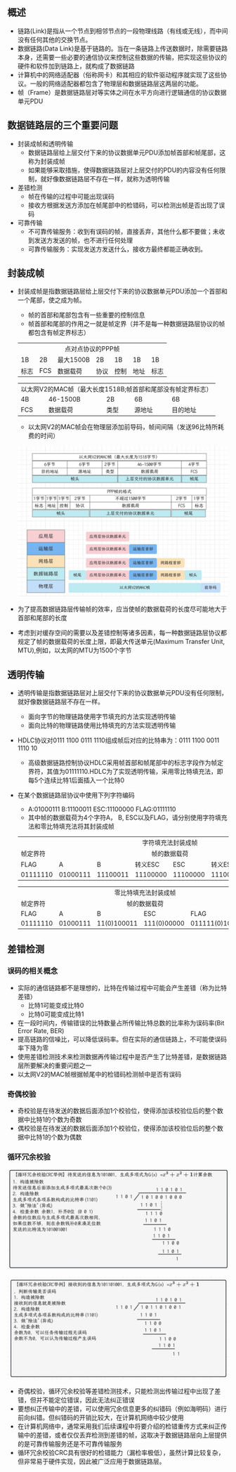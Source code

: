 ## 概述

- 链路(Link)是指从一个节点到相邻节点的一段物理线路（有线或无线），而中间没有任何其他的交换节点。
- 数据链路(Data Link)是基于链路的。当在一条链路上传送数据时，除需要链路本身，还需要一些必要的通信协议来控制这些数据的传输，把实现这些协议的硬件和软件加到链路上，就构成了数据链路
- 计算机中的网络适配器（俗称网卡）和其相应的软件驱动程序就实现了这些协议。一般的网络适配器都包含了物理层和数据链路层这两层的功能。
- 帧（Frame）是数据链路层对等实体之间在水平方向进行逻辑通信的协议数据单元PDU

## 数据链路层的三个重要问题

- 封装成帧和透明传输
  - 数据链路层给上层交付下来的协议数据单元PDU添加帧首部和帧尾部，这称为封装成帧
  - 如果能够采取措施，使得数据链路层对上层交付的PDU的内容没有任何限制，就好像数据链路层不存在一样，就称为透明传输
- 差错检测
  - 帧在传输的过程中可能出现误码
  - 接收方根据发送方添加在帧尾部中的检错码，可以检测出帧是否出现了误码
- 可靠传输
  - 不可靠传输服务：收到有误码的帧，直接丢弃，其他什么都不要做；未收到发送方发送的帧，也不进行任何处理
  - 可靠传输服务：实现发送方发送什么，接收方最终都能正确收到。

## 封装成帧

- 封装成帧是指数据链路层给上层交付下来的协议数据单元PDU添加一个首部和一个尾部，使之成为帧。

  - 帧的首部和尾部包含有一些重要的控制信息
  - 帧首部和尾部的作用之一就是帧定界（并不是每一种数据链路层协议的帧都包含有帧定界标志）

  <table>
    <tr>
      <td colspan="7" align="center">点对点协议的PPP帧</td>
    </tr>
    <tr>
      <td>1B</td>
      <td>2B</td>
      <td>最大1500B</td>
      <td>2B</td>
      <td>1B</td>
      <td>1B</td>
      <td>1B</td>
    </tr>
    <tr>
    	<td>标志</td>
      <td>FCS</td>
      <td>数据载荷</td>
      <td>协议</td>
      <td>控制</td>
      <td>地址</td>
      <td>标志</td>
    </tr>
  </table>

  <table>
    <tr>
    	<td colspan="7" align="center">以太网V2的MAC帧（最大长度1518B;帧首部和尾部没有帧定界标志）</td>
    </tr>
    <tr>
    	<td>4B</td>
      <td>46-1500B</td>
      <td>2B</td>
      <td>6B</td>
      <td>6B</td>
    </tr>
    <tr>
    	<td>FCS</td>
      <td>数据载荷</td>
      <td>类型</td>
      <td>源地址</td>
      <td>目的地址</td>
    </tr>
  </table>

  - 以太网V2的MAC帧会在物理层添加前导码，帧间间隔（发送96比特所耗费的时间）

  ![](./images/帧.jpg)

- 为了提高数据链路层传输帧的效率，应当使帧的数据载荷的长度尽可能地大于首部和尾部的长度
- 考虑到对缓存空间的需要以及差错控制等诸多因素，每一种数据链路层协议都规定了帧的数据载荷的长度上限，即最大传送单元(Maximum Transfer Unit, MTU),例如，以太网的MTU为1500个字节

## 透明传输

- 透明传输是指数据链路层对上层交付下来的协议数据单元PDU没有任何限制，就好像数据链路层不存在一样。

  - 面向字节的物理链路使用字节填充的方法实现透明传输
  - 面向比特的物理链路使用比特填充的方法实现透明传输

- HDLC协议对0111 1100 0111 1110组成帧后对应的比特串为：0111 1100 0011 1110 10

  - 高级数据链路控制协议HDLC采用帧首部和帧尾部中的标志字段作为帧定界符，其值为01111110.HDLC为了实现透明传输，采用零比特填充法，即每5个连续比特1后面插入一个比特0

- 在某个数据链路层协议中使用下列字符编码

  - A:01000111  B:11100011  ESC:11100000  FLAG:01111110
  - 其中帧的数据载荷为4个字符A， B, ESC以及FLAG，请分别使用字符填充法和零比特填充法将其封装成帧

  <table>
    <tr>
    	<td colspan="8" align="center">字符填充法封装成帧</td>
    </tr>
    <tr>
    	<td>帧定界符</td>
      <td colspan="6" align="center">帧的数据载荷</td>
      <td>帧定界符</td>
    </tr>
    <tr>
    	<td>FLAG</td>
      <td>A</td>
      <td>B</td>
      <td>转义ESC</td>
      <td>ESC</td>
      <td>转义ESC</td>
      <td>FLAG</td>
      <td>FLAG</td>
    </tr>
    <tr>
    	<td>01111110</td>
      <td>01000111</td>
      <td>11100011</td>
      <td>11100000</td>
      <td>11100000</td>
      <td>11100000</td>
      <td>01111110</td>
      <td>01111110</td>
    </tr>
  </table>

  <table>
    <tr>
    	<td colspan="6" align="center">零比特填充法封装成帧</td>
    </tr>
    <tr>
    	<td>帧定界符</td>
      <td colspan="4" align="center">帧的数据载荷</td>
      <td>帧定界符</td>
    </tr>
    <tr>
    	<td>FLAG</td>
      <td>A</td>
      <td>B</td>
      <td>ESC</td>
      <td>FLAG</td>
      <td>FLAG</td>
    </tr>
    <tr>
    	<td>01111110</td>
      <td>01000111</td>
      <td>11(0)100011</td>
      <td>111(0)00000</td>
      <td>011111(0)10</td>
      <td>01111110</td>
    </tr>
  </table>

## 差错检测

### 误码的相关概念

- 实际的通信链路都不是理想的，比特在传输过程中可能会产生差错（称为比特差错）
  - 比特1可能变成比特0
  - 比特0可能变成比特1
- 在一段时间内，传输错误的比特数量占所传输比特总数的比率称为误码率(Bit Error Rate, BER)
- 提高链路的信噪比，可以降低误码率。但在实际的通信链路上，不可能使误码率下降为零
- 使用差错检测技术来检测数据再传输过程中是否产生了比特差错，是数据链路层所要解决的重要问题之一
- 以太网V2的MAC帧根据帧尾中的检错码检测帧中是否有误码

### 奇偶校验

- 奇校验是在待发送的数据后面添加1个校验位，使得添加该校验位后的整个数据中比特1的个数为奇数
- 偶校验是在待发送的数据后面添加1个校验位，使得添加该校验位后的整个数据中比特1的个数为偶数

### 循环冗余校验

![](./images/循环冗余校验发送端.jpg)

![](./images/循环冗余校验接收端.jpg)

- 奇偶校验，循环冗余校验等差错检测技术，只能检测出传输过程中出现了差错，但并不能定位错误，因此无法纠正错误
- 要想纠正传输中的差错，可以使用冗余信息更多的纠错码（例如海明码）进行前向纠错。但纠错码的开销比较大，在计算机网络中较少使用
- 在计算机网络中，通常采用我们后续课程中将要介绍的检错重传方式来纠正传输中的差错，或者仅仅丢弃检测到差错的帧，这取决于数据链路层向上层提供的是可靠传输服务还是不可靠传输服务
- 循环冗余校验CRC具有很好的检错能力（漏检率极低），虽然计算比较复杂，但非常易于硬件实现，因此被广泛应用于数据链路层。